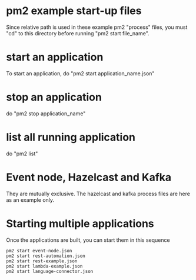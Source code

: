 # pm2 example start-up files

Since relative path is used in these example pm2 "process" files, you must "cd" to this directory before running "pm2 start file_name".

# start an application

To start an application, do "pm2 start application_name.json"

# stop an application

do "pm2 stop application_name"

# list all running application

do "pm2 list"

# Event node, Hazelcast and Kafka

They are mutually exclusive. The hazelcast and kafka process files are here as an example only.

# Starting multiple applications

Once the applications are built, you can start them in this sequence

```
pm2 start event-node.json
pm2 start rest-automation.json
pm2 start rest-example.json
pm2 start lambda-example.json
pm2 start language-connector.json
```
